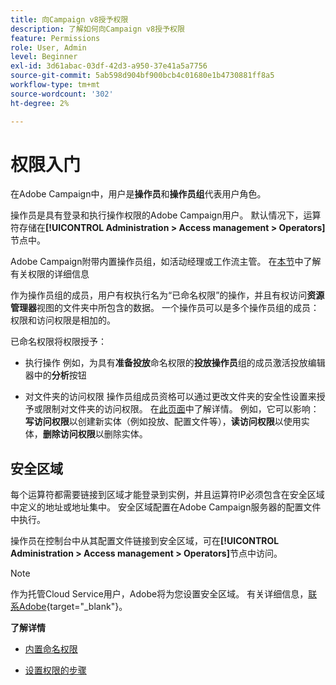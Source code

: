 ```yaml
---
title: 向Campaign v8授予权限
description: 了解如何向Campaign v8授予权限
feature: Permissions
role: User, Admin
level: Beginner
exl-id: 3d61abac-03df-42d3-a950-37e41a5a7756
source-git-commit: 5ab598d904bf900bcb4c01680e1b4730881ff8a5
workflow-type: tm+mt
source-wordcount: '302'
ht-degree: 2%

---
```


# 权限入门

在Adobe Campaign中，用户是&#x200B;**操作员**&#x200B;和&#x200B;**操作员组**&#x200B;代表用户角色。

操作员是具有登录和执行操作权限的Adobe Campaign用户。 默认情况下，运算符存储在&#x200B;**[!UICONTROL Administration > Access management > Operators]**&#x200B;节点中。

Adobe Campaign附带内置操作员组，如活动经理或工作流主管。 在[本节](../start/gs-permissions.md)中了解有关权限的详细信息

作为操作员组的成员，用户有权执行名为“已命名权限”的操作，并且有权访问&#x200B;**资源管理器**&#x200B;视图的文件夹中所包含的数据。 一个操作员可以是多个操作员组的成员：权限和访问权限是相加的。

已命名权限将权限授予：

* 执行操作
例如，为具有**准备投放**&#x200B;命名权限的&#x200B;**投放操作员**&#x200B;组的成员激活投放编辑器中的&#x200B;**分析**&#x200B;按钮

* 对文件夹的访问权限
操作员组成员资格可以通过更改文件夹的安全性设置来授予或限制对文件夹的访问权限。 在[此页面](../start/folder-permissions.md)中了解详情。 例如，它可以影响：**写访问权限**&#x200B;以创建新实体（例如投放、配置文件等），**读访问权限**&#x200B;以使用实体，**删除访问权限**&#x200B;以删除实体。

## 安全区域

每个运算符都需要链接到区域才能登录到实例，并且运算符IP必须包含在安全区域中定义的地址或地址集中。 安全区域配置在Adobe Campaign服务器的配置文件中执行。

操作员在控制台中从其配置文件链接到安全区域，可在&#x200B;**[!UICONTROL Administration > Access management > Operators]**&#x200B;节点中访问。

>[!NOTE]
>
>作为托管Cloud Service用户，Adobe将为您设置安全区域。 有关详细信息，[联系Adobe](https://helpx.adobe.com/cn/enterprise/admin-guide.html/enterprise/using/support-for-experience-cloud.ug.html){target="_blank"}。

**了解详情**

* [内置命名权限](../start/gs-permissions.md)

* [设置权限的步骤](../start/manage-permissions.md)
